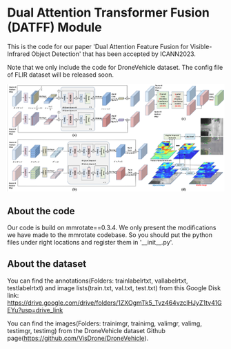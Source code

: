# Dual Attention Transformer Fusion (DATFF) Module 

This is the code for our paper 'Dual Attention Feature Fusion for Visible-Infrared Object Detection' that has been accepted by ICANN2023.

Note that we only include the code for DroneVehicle dataset. The config file of FLIR dataset will be released soon.

![DATFF](DATFF.png)

## About the code

Our code is build on mmrotate==0.3.4. We only present the modifications we have made to the mmrotate codebase. So you should put the python files under right locations and
register them in '\_\_init\_\_.py'.

## About the dataset

You can find the annotations(Folders: trainlabelrtxt, vallabelrtxt, testlabelrtxt) and image lists(train.txt, val.txt, test.txt) from this Google Disk link: 
https://drive.google.com/drive/folders/1ZXOgmTk5_Tvz464vzclHJyZ1tv41GEYu?usp=drive_link

You can find the images(Folders: trainimgr, trainimg, valimgr, valimg, testimgr, testimg) from the DroneVehicle dataset Github page(https://github.com/VisDrone/DroneVehicle).